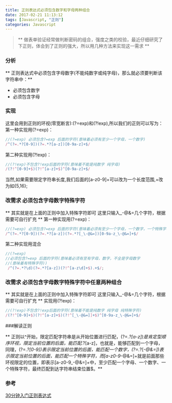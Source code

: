 ```yaml
---
title: 正则表达式必须包含数字和字母两种组合
date: 2017-02-21 11:13:12
tags: [Javascript, "正则"]
categories: Javascript
---
```

> ** 做表单验证经常做判断密码的组合，强度之类的校验，最近仔细研究了下正则，体会到了正则的强大，所以用几种方法来实现这一需求 **


<!-- more -->
### 分析
** 正则表达式中必须包含字母数字(不能纯数字或纯字母)，那么就必须要判断该字符串中：**
* 必须包含数字
* 必须包含字母

### 实现
这里会用到正则的环视(零宽断言):(?=exp)和(?!exp),所以我们的正则可以写为：
第一种实现用(?=exp)：
```javascript
//(?=exp) 必须包含?=exp 后面的字符(意味着必须有至少一个字母，一个数字)
/^(?=.*?[0-9])(?=.*?[a-z])[0-9a-z]+$/
```
第二种实现用(?!exp)：
```javascript
//(?!exp)不包含?!exp后面的字符(意味着不能是纯数字 纯字母)
/(?!^[0-9]+$)(?!^[a-z]+$)^[0-9a-z]+$/
```
当然,如果需要限定字符串长度,我们后面的[a-z0-9]+可以改为一个长度范围,+改为如{5,16};
### 改需求 必须包含字母数字特殊字符
** 其实就是在上面的正则中加入特殊字符即可 这里只输入_-@&=几个字符，根据需要可自行扩充 **
第一种实现用(?=exp)：
```javascript
//(?=exp) 必须包含?=exp 后面的字符(意味着必须有至少一个字母，一个数字，一个特殊字符)
/^(?=.*?[0-9])(?=.*?[a-z])(?=.*?[_\-@&=])[0-9a-z_\-@&=]+$/
```
第二种实现用混合
```javascript
//(?=exp)
//必须包含?=exp 后面的字符(意味着必须有至有字母，数字，不全是字母数字
//(意味着有特殊字符))
 /^(?=.*?\d)(?=.*?[a-z])(?!^[a-z\d]+$).+$/;
```
### 改需求 必须包含字母数字特殊字符中任意两种组合
** 其实就是在上面的正则中加入特殊字符即可 这里只输入_-@&=几个字符，根据需要可自行扩充 **
实现用(?!exp)：
```javascript
//(?!exp)不包含?!exp后面的字符(意味着不能是纯数字 纯字母 纯特殊字符)
/(?!^[0-9]+$)(?!^[a-z]+$)(?!^[_\-@&=]]+$)^[0-9a-z_\-@&=]+$/
```

###解读正则

** 正则以^开始，限定匹配字符串是从开始位置进行匹配，(?=.*?[a-z])是肯定型顺序环视，限定当前位置的后面，能匹配.*?[a-z]，也就是，能够匹配到一个字母，同理，(?=.*?[0-9])表示限定当前位置的后面，能匹配一个数字，(?=.*?[_\-@&=])表示限定当前位置的后面，能匹配一个特殊字符，而[a-z0-9_\-@&=]+就是前面那些环视限定的位置，即表示[a-z0-9_\-@&=]+中，至少匹配一个字母、一个数字、一个特殊字符，最终匹配到达字符串结束位置$。**

### 参考
[30分钟入门正则表达式][1]

[1]: http://deerchao.net/tutorials/regex/regex-1.htm
[2]: http://oiukswkar.bkt.clouddn.com/regexp-1.jpg
